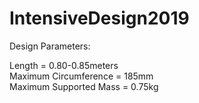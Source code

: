 # IntensiveDesign2019

Design Parameters:  
  
Length = 0.80-0.85meters  
Maximum Circumference = 185mm  
Maximum Supported Mass = 0.75kg

